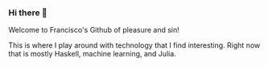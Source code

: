 ### Hi there 👋

Welcome to Francisco's Github of pleasure and sin! 

This is where I play around with technology that I find interesting. 
Right now that is mostly Haskell, machine learning, and Julia. 

<!--
**freefrancisco/freefrancisco** is a ✨ _special_ ✨ repository because its `README.md` (this file) appears on your GitHub profile.

Here are some ideas to get you started:

- 🔭 I’m currently working on ...
- 🌱 I’m currently learning ...
- 👯 I’m looking to collaborate on ...
- 🤔 I’m looking for help with ...
- 💬 Ask me about ...
- 📫 How to reach me: ...
- 😄 Pronouns: ...
- ⚡ Fun fact: ...
-->
